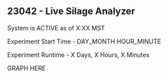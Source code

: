 23042 - Live Silage Analyzer
--------------------------------------------------------------------------------------

System is ACTIVE as of X:XX MST

Experiment Start Time - DAY_MONTH HOUR_MINUTE

Experiment Runtime    - X Days, X Hours, X Minutes

GRAPH HERE
